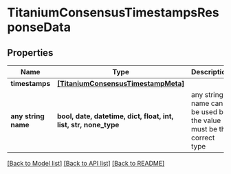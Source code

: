 # TitaniumConsensusTimestampsResponseData


## Properties
Name | Type | Description | Notes
------------ | ------------- | ------------- | -------------
**timestamps** | [**[TitaniumConsensusTimestampMeta]**](TitaniumConsensusTimestampMeta.md) |  | [optional] 
**any string name** | **bool, date, datetime, dict, float, int, list, str, none_type** | any string name can be used but the value must be the correct type | [optional]

[[Back to Model list]](../README.md#documentation-for-models) [[Back to API list]](../README.md#documentation-for-api-endpoints) [[Back to README]](../README.md)


